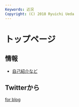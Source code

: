 ```yaml
---
Keywords: 近況
Copyright: (C) 2018 Ryuichi Ueda
---
```


# トップページ 

## 情報

* [自己紹介など](/?page=bio)

## Twitterから

<a class="twitter-grid" data-partner="tweetdeck" href="https://twitter.com/ryuichiueda/timelines/990954344894771200?ref_src=twsrc%5Etfw">for blog</a> <script async src="https://platform.twitter.com/widgets.js" charset="utf-8"></script>
